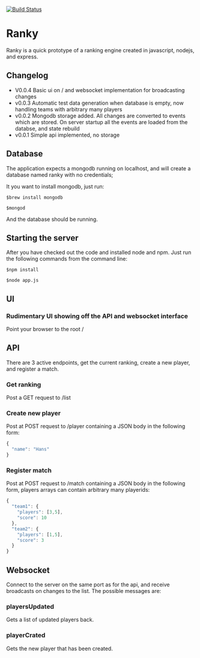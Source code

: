 [![Build Status](https://travis-ci.org/hoffmeyer/ranky.svg?branch=feature%2Ftesting)](https://travis-ci.org/hoffmeyer/ranky)
# Ranky

Ranky is a quick prototype of a ranking engine created in javascript, nodejs, and express.


## Changelog
- V0.0.4 Basic ui on / and websocket implementation for broadcasting changes
- v0.0.3 Automatic test data generation when database is empty, now handling teams with arbitrary many players
- v0.0.2 Mongodb storage added. All changes are converted to events which are stored. On server startup all the events are loaded from the databse, and state rebuild
- v0.0.1 Simple api implemented, no storage

## Database
The application expects a mongodb running on localhost, and will create a database named ranky with no credentials;

It you want to install mongodb, just run:

`$brew install mongodb`

`$mongod`

And the database should be running.

## Starting the server
After you have checked out the code and installed node and npm. Just run the following commands from the command line:

`$npm install`

`$node app.js`

## UI

### Rudimentary UI showing off the API and websocket interface
Point your browser to the root /

## API
There are 3 active endpoints, get the current ranking, create a new player, and register a match.

### Get ranking
Post a GET request to /list

### Create new player
Post at POST request to /player containing a JSON body in the following form:

```javascript
{
  "name": "Hans"
}
```

### Register match
Post at POST request to /match containing a JSON body in the following form, players arrays can contain arbitrary many playerids:

```javascript
{
  "team1": {
    "players": [3,5],
    "score": 10
  },
  "team2": {
    "players": [1,5],
    "score": 3 
  }
}
```
## Websocket
Connect to the server on the same port as for the api, and receive broadcasts on changes to the list. The possible messages are:

###  playersUpdated
Gets a list of updated players back.

### playerCrated
Gets the new player that has been created.
